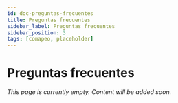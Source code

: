 ```yaml
---
id: doc-preguntas-frecuentes
title: Preguntas frecuentes
sidebar_label: Preguntas frecuentes
sidebar_position: 3
tags: [comapeo, placeholder]
---
```


# Preguntas frecuentes

*This page is currently empty. Content will be added soon.*
